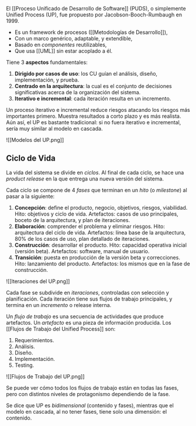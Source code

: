 El [[Proceso Unificado de Desarrollo de Software]] (PUDS), o simplemente Unified Process (UP), fue propuesto por Jacobson-Booch-Rumbaugh en 1999.

- Es un framework de procesos ([[Metodologías de Desarrollo]]),
- Con un marco genérico, adaptable, y extendible,
- Basado en _componentes_ reutilizables,
- Que usa [[UML]] sin estar acoplado a él.

Tiene 3 **aspectos** fundamentales:

1. **Dirigido por casos de uso**: los CU guían el análisis, diseño, implementación, y prueba.
2. **Centrado en la arquitectura**: la cual es el conjunto de decisiones significativas acerca de la organización del sistema.
3. **Iterativo e incremental**: cada iteración resulta en un incremento.

Un proceso iterativo e incremental reduce riesgos atacando los riesgos más importantes primero. Muestra resultados a corto plazo y es más realista. Aún así, el UP es bastante tradicional: si no fuera iterativo e incremental, sería muy similar al modelo en cascada.

![[Modelos del UP.png]]

## Ciclo de Vida

La vida del sistema se divide en _ciclos_. Al final de cada ciclo, se hace una _product release_ en la que entrega una nueva versión del sistema.

Cada ciclo se compone de 4 _fases_ que terminan en un _hito_ (o _milestone_) al pasar a la siguiente:

1. **Concepción**: define el producto, negocio, objetivos, riesgos, viabilidad. Hito: objetivos y ciclo de vida. Artefactos: casos de uso principales, boceto de la arquitectura, y plan de iteraciones.
2. **Elaboración**: comprender el problema y eliminar riesgos. Hito: arquitectura del ciclo de vida. Artefactos: línea base de la arquitectura, 80% de los casos de uso, plan detallado de iteraciones.
3. **Construcción**: desarrollar el producto. Hito: capacidad operativa inicial (versión beta). Artefactos: software, manual de usuario.
4. **Transición**: puesta en producción de la versión beta y correcciones. Hito: lanzamiento del producto. Artefactos: los mismos que en la fase de construcción.

![[Iteraciones del UP.png]]

Cada fase se subdivide en _iteraciones_, controladas con selección y planificación. Cada iteración tiene sus flujos de trabajo principales, y termina en un _incremento_ o release interna.

Un _flujo de trabajo_ es una secuencia de actividades que produce artefactos. Un _artefacto_ es una pieza de información producida. Los [[Flujos de Trabajo del Unified Process]] son:

1. Requerimientos.
2. Análisis.
3. Diseño.
4. Implementación.
5. Testing.

![[Flujos de Trabajo del UP.png]]

Se puede ver cómo todos los flujos de trabajo están en todas las fases, pero con distintos niveles de protagonismo dependiendo de la fase.

Se dice que UP es _bidimensional_ (contenido y fases), mientras que el modelo en cascada, al no tener fases, tiene solo una dimensión: el contenido.
